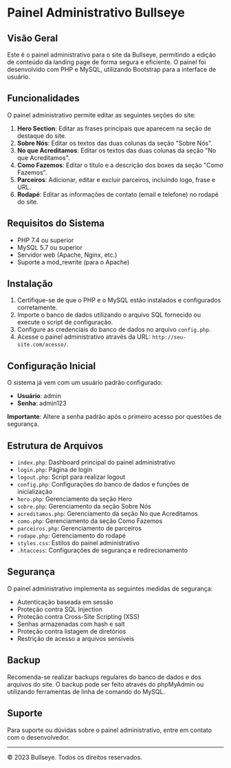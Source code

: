 # Painel Administrativo Bullseye

## Visão Geral

Este é o painel administrativo para o site da Bullseye, permitindo a edição de conteúdo da landing page de forma segura e eficiente. O painel foi desenvolvido com PHP e MySQL, utilizando Bootstrap para a interface de usuário.

## Funcionalidades

O painel administrativo permite editar as seguintes seções do site:

1. **Hero Section**: Editar as frases principais que aparecem na seção de destaque do site.
2. **Sobre Nós**: Editar os textos das duas colunas da seção "Sobre Nós".
3. **No que Acreditamos**: Editar os textos das duas colunas da seção "No que Acreditamos".
4. **Como Fazemos**: Editar o título e a descrição dos boxes da seção "Como Fazemos".
5. **Parceiros**: Adicionar, editar e excluir parceiros, incluindo logo, frase e URL.
6. **Rodapé**: Editar as informações de contato (email e telefone) no rodapé do site.

## Requisitos do Sistema

- PHP 7.4 ou superior
- MySQL 5.7 ou superior
- Servidor web (Apache, Nginx, etc.)
- Suporte a mod_rewrite (para o Apache)

## Instalação

1. Certifique-se de que o PHP e o MySQL estão instalados e configurados corretamente.
2. Importe o banco de dados utilizando o arquivo SQL fornecido ou execute o script de configuração.
3. Configure as credenciais do banco de dados no arquivo `config.php`.
4. Acesse o painel administrativo através da URL: `http://seu-site.com/acesso/`.

## Configuração Inicial

O sistema já vem com um usuário padrão configurado:

- **Usuário**: admin
- **Senha**: admin123

**Importante**: Altere a senha padrão após o primeiro acesso por questões de segurança.

## Estrutura de Arquivos

- `index.php`: Dashboard principal do painel administrativo
- `login.php`: Página de login
- `logout.php`: Script para realizar logout
- `config.php`: Configurações do banco de dados e funções de inicialização
- `hero.php`: Gerenciamento da seção Hero
- `sobre.php`: Gerenciamento da seção Sobre Nós
- `acreditamos.php`: Gerenciamento da seção No que Acreditamos
- `como.php`: Gerenciamento da seção Como Fazemos
- `parceiros.php`: Gerenciamento de parceiros
- `rodape.php`: Gerenciamento do rodapé
- `styles.css`: Estilos do painel administrativo
- `.htaccess`: Configurações de segurança e redirecionamento

## Segurança

O painel administrativo implementa as seguintes medidas de segurança:

- Autenticação baseada em sessão
- Proteção contra SQL Injection
- Proteção contra Cross-Site Scripting (XSS)
- Senhas armazenadas com hash e salt
- Proteção contra listagem de diretórios
- Restrição de acesso a arquivos sensíveis

## Backup

Recomenda-se realizar backups regulares do banco de dados e dos arquivos do site. O backup pode ser feito através do phpMyAdmin ou utilizando ferramentas de linha de comando do MySQL.

## Suporte

Para suporte ou dúvidas sobre o painel administrativo, entre em contato com o desenvolvedor.

---

© 2023 Bullseye. Todos os direitos reservados.